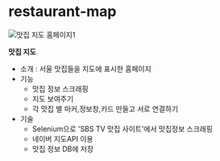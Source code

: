 # restaurant-map

![맛집 지도 홈페이지1](https://user-images.githubusercontent.com/64799496/133057534-ceed6673-83f4-411f-91cb-3d2ca66f5a60.PNG)

**맛집 지도**
- 소개 : 서울 맛집들을 지도에 표시한 홈페이지
- 기능 
   * 맛집 정보 스크래핑
   * 지도 보여주기
   * 각 맛집 별 마커,정보창,카드 만들고 서로 연결하기
- 기술
   * Selenium으로 'SBS TV 맛집 사이트'에서 맛집정보 스크래핑
   * 네이버 지도API 이용
   * 맛집 정보 DB에 저장
